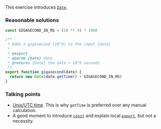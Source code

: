This exercise introduces [`Date`](https://developer.mozilla.org/en-US/docs/Web/JavaScript/Reference/Global_Objects/Date).

### Reasonable solutions
```javascript
const GIGASECOND_IN_MS = (10 ** 9) * 1000

/**
 * Adds a gigasecond (10^9) to the input {date}
 *
 * @export
 * @param {Date} date
 * @returns {Date} the date + 10^9 seconds
 */
export function gigasecond(date) {
  return new Date(date.getTime() + GIGASECOND_IN_MS)
}
```

### Talking points
- [Unix/UTC time](https://en.wikipedia.org/wiki/Unix_time). This is why `getTime` is preferred over any manual calculation.
- A good moment to introduce [`const`](https://developer.mozilla.org/en-US/docs/Web/JavaScript/Reference/Statements/const) and explain local [`export`](https://developer.mozilla.org/en-US/docs/web/javascript/reference/statements/export), but not a necessity.
